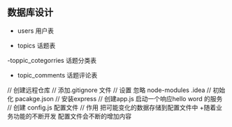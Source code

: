 ## 数据库设计

- users 用户表

- topics 话题表

-toppic_cotegorries 话题分类表

- topic_comments 话题评论表




// 创建远程仓库
// 添加.gitignore 文件
// 设置 忽略 node-modules .idea
// 初始化 pacakge.json
// 安装express
// 创建app.js 启动一个响应hello word 的服务
// 创建 config.js 配置文件
// 作用 把可能变化的数据存储到配置文件中
	+随着业务功能的不断开发 配置文件会不断的增加内容